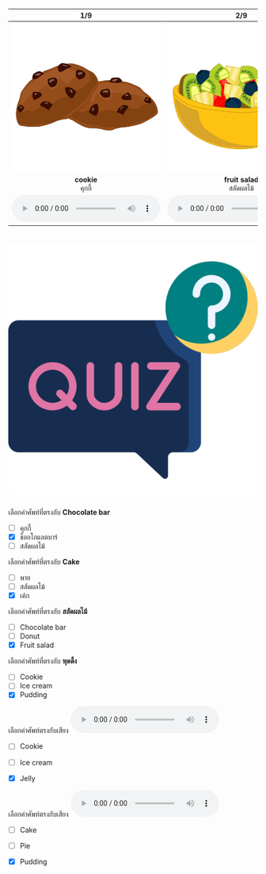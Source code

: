 <div class="carrousel">


|1/9|2/9|3/9|4/9|5/9|6/9|7/9|8/9|9/9|
| :----: | :----: | :----: | :----: | :----: | :----: | :----: | :----: | :----: |
|![](/media/img/desserts__cookie.svg)|![](/media/img/desserts__fruit&#x20;salad.svg)|![](/media/img/desserts__ice&#x20;cream.svg)|![](/media/img/desserts__pudding.svg)|![](/media/img/desserts__chocolate&#x20;bar.svg)|![](/media/img/desserts__cake.svg)|![](/media/img/desserts__donut.svg)|![](/media/img/desserts__pie.svg)|![](/media/img/desserts__jelly.svg)|
|**cookie**<br>คุกกี้|**fruit salad**<br>สลัดผลไม้|**ice cream**<br>ไอศครีม|**pudding**<br>พุดดิ้ง|**chocolate bar**<br>ช็อกโกแลตบาร์|**cake**<br>เค้ก|**donut**<br>โดนัท|**pie**<br>พาย|**jelly**<br>เยลลี่|
|![](/media/audio/cookie.mp3)|![](/media/audio/fruit&#x20;salad.mp3)|![](/media/audio/ice&#x20;cream.mp3)|![](/media/audio/pudding.mp3)|![](/media/audio/chocolate&#x20;bar.mp3)|![](/media/audio/cake.mp3)|![](/media/audio/donut.mp3)|![](/media/audio/pie.mp3)|![](/media/audio/jelly.mp3)|

</div>



# ![icon](/media/icons/quiz.svg) 


 เลือกคำศัพท์ที่ตรงกับ **Chocolate bar**
 - [ ] คุกกี้
 - [x] ช็อกโกแลตบาร์
 - [ ] สลัดผลไม้

 เลือกคำศัพท์ที่ตรงกับ **Cake**
 - [ ] พาย
 - [ ] สลัดผลไม้
 - [x] เค้ก

 เลือกคำศัพท์ที่ตรงกับ **สลัดผลไม้**
 - [ ] Chocolate bar
 - [ ] Donut
 - [x] Fruit salad

 เลือกคำศัพท์ที่ตรงกับ **พุดดิ้ง**
 - [ ] Cookie
 - [ ] Ice cream
 - [x] Pudding

เลือกคำศัพท์ตรงกับเสียง ![](/media/audio/jelly.mp3) 
 - [ ] Cookie
 - [ ] Ice cream
 - [x] Jelly


เลือกคำศัพท์ตรงกับเสียง ![](/media/audio/pudding.mp3) 
 - [ ] Cake
 - [ ] Pie
 - [x] Pudding

